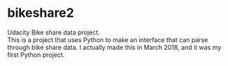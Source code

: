 # bikeshare2
Udacity Bike share data project. <br/>
This is a project that uses Python to make an interface that can parse through bike share data. 
I actually made this in March 2018, and it was my first Python project.
